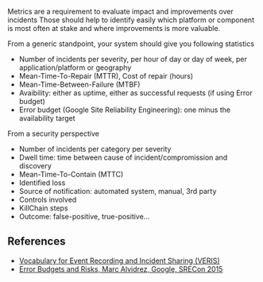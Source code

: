 Metrics are a requirement to evaluate impact and improvements over incidents
Those should help to identify easily which platform or component is most often at stake and where improvements is more valuable.

From a generic standpoint, your system should give you following statistics

* Number of incidents per severity, per hour of day or day of week, per application/platform or geography
* Mean-Time-To-Repair (MTTR), Cost of repair (hours)
* Mean-Time-Between-Failure (MTBF)
* Avaibility: either as uptime, either as successful requests (if using Error budget)
* Error budget (Google Site Reliability Engineering): one minus the availability target

From a security perspective

* Number of incidents per category per severity
* Dwell time: time between cause of incident/compromission and discovery
* Mean-Time-To-Contain (MTTC)
* Identified loss
* Source of notification: automated system, manual, 3rd party
* Controls involved
* KillChain steps
* Outcome: false-positive, true-positive...


## References
* [Vocabulary for Event Recording and Incident Sharing (VERIS)](http://veriscommunity.net/)
* [Error Budgets and Risks, Marc Alvidrez, Google, SRECon 2015 ](https://www.usenix.org/conference/srecon15/program/presentation/alvidrez)
